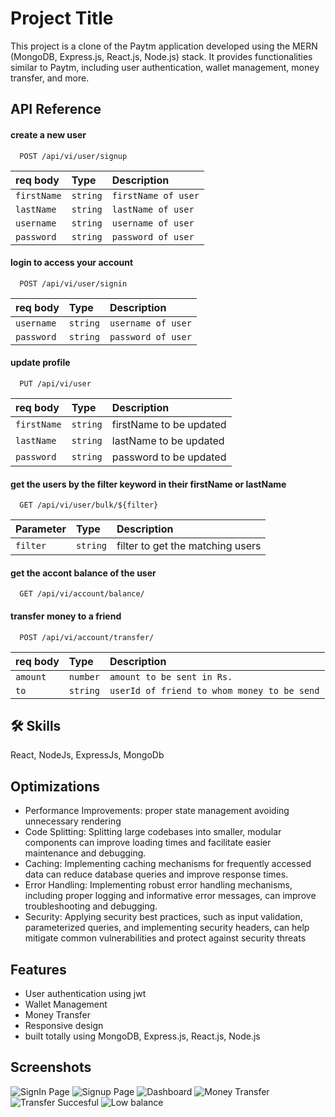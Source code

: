 
# Project Title

This project is a clone of the Paytm application developed using the MERN (MongoDB, Express.js, React.js, Node.js) stack. It provides functionalities similar to Paytm, including user authentication, wallet management, money transfer, and more.


## API Reference

#### create a new user

```http
  POST /api/vi/user/signup
```

| req body | Type     | Description                |
| :-------- | :------- | :------------------------- |
| `firstName` | `string` |  `firstName of user` |
| `lastName` | `string` |  `lastName of user` |
| `username` | `string` |  `username of user` |
| `password` | `string` |  `password of user` |

#### login to access your account

```http
  POST /api/vi/user/signin
```

| req body | Type     | Description                |
| :-------- | :------- | :------------------------- |
| `username` | `string` |  `username of user` |
| `password` | `string` |  `password of user` |

#### update profile

```http
  PUT /api/vi/user
```

| req body | Type     | Description                |
| :-------- | :------- | :------------------------- |
| `firstName` | `string` | firstName to be updated |
| `lastName` | `string` | lastName to be updated |
| `password` | `string` | password to be updated |

#### get the users by the filter keyword in their firstName or lastName

```http
  GET /api/vi/user/bulk/${filter}
```

| Parameter | Type     | Description                       |
| :-------- | :------- | :-------------------------------- |
| `filter`      | `string` | filter to get the matching users |

#### get the accont balance of the user
```http
  GET /api/vi/account/balance/
```
#### transfer money to a friend
```http
  POST /api/vi/account/transfer/
```
| req body | Type     | Description                |
| :-------- | :------- | :------------------------- |
| `amount` | `number` |  `amount to be sent in Rs.` |
| `to` | `string` |  `userId of friend to whom money to be send` |






## 🛠 Skills
React, NodeJs, ExpressJs, MongoDb


## Optimizations

- Performance Improvements: proper state management avoiding unnecessary rendering
- Code Splitting: Splitting large codebases into smaller, modular components can improve loading times and facilitate easier maintenance and debugging.
- Caching: Implementing caching mechanisms for frequently accessed data can reduce database queries and improve response times.
- Error Handling: Implementing robust error handling mechanisms, including proper logging and informative error messages, can improve troubleshooting and debugging.
- Security: Applying security best practices, such as input validation, parameterized queries, and implementing security headers, can help mitigate common vulnerabilities and protect against security threats


## Features

- User authentication using jwt
- Wallet Management
- Money Transfer
- Responsive design
- built totally using MongoDB, Express.js, React.js, Node.js



## Screenshots

![SignIn Page](https://github.com/SatyamRana50/paytm-clone-end-to-end/assets/100602483/e142174b-998e-4316-ba1f-fda94374c547)
![Signup Page](https://github.com/SatyamRana50/paytm-clone-end-to-end/assets/100602483/932867df-09fe-43d9-92de-920dd12855ac)
![Dashboard](https://github.com/SatyamRana50/paytm-clone-end-to-end/assets/100602483/abc3ffb2-c2c2-46fa-9e4b-ee86f72f3ee7)
![Money Transfer](https://github.com/SatyamRana50/paytm-clone-end-to-end/assets/100602483/3a640483-1163-41e0-8106-e7a58dea33ea)
![Transfer Succesful](https://github.com/SatyamRana50/paytm-clone-end-to-end/assets/100602483/23d5ef17-b4b0-4820-b166-6b99de3acd0e)
![Low balance](https://github.com/SatyamRana50/paytm-clone-end-to-end/assets/100602483/8cd233a9-3104-447f-8afd-d098bf169170)




